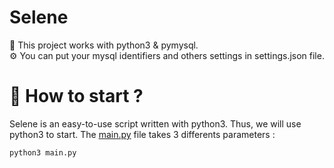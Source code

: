 # Selene

🐍 This project works with python3 & pymysql.   
⚙️ You can put your mysql identifiers and others settings in settings.json file.    

# 📌 How to start ?  
Selene is an easy-to-use script written with python3. Thus, we will use python3 to start.
The <a href="https://github.com/dawnl3ss/Selene/blob/main/main.py">main.py</a> file takes 3 differents parameters :
```bash
python3 main.py
```
